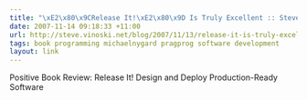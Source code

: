 ```yaml
---
title: "\xE2\x80\x9CRelease It!\xE2\x80\x9D Is Truly Excellent :: Steve Vinoski\xE2\x80\x99s Blog"
date: 2007-11-14 09:18:33 +11:00
url: http://steve.vinoski.net/blog/2007/11/13/release-it-is-truly-excellent/
tags: book programming michaelnygard pragprog software development
layout: link
---
```

Positive Book Review: Release It! Design and Deploy Production-Ready Software
